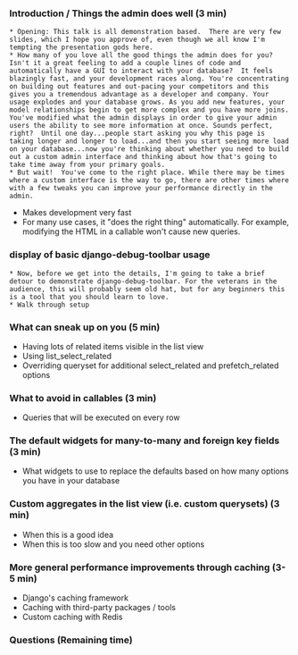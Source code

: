 ### Introduction / Things the admin does well (3 min)

	* Opening: This talk is all demonstration based.  There are very few slides, which I hope you approve of, even though we all know I'm tempting the presentation gods here.
	* How many of you love all the good things the admin does for you? Isn't it a great feeling to add a couple lines of code and automatically have a GUI to interact with your database?  It feels blazingly fast, and your development races along. You're concentrating on building out features and out-pacing your competitors and this gives you a tremendous advantage as a developer and company. Your usage explodes and your database grows. As you add new features, your model relationships begin to get more complex and you have more joins. You've modified what the admin displays in order to give your admin users the ability to see more information at once. Sounds perfect, right?  Until one day...people start asking you why this page is taking longer and longer to load...and then you start seeing more load on your database...now you're thinking about whether you need to build out a custom admin interface and thinking about how that's going to take time away from your primary goals.
	* But wait!  You've come to the right place. While there may be times where a custom interface is the way to go, there are other times where with a few tweaks you can improve your performance directly in the admin.
	

* Makes development very fast
* For many use cases, it "does the right thing" automatically.  For example, modifying the HTML in a callable won't cause new queries.

### display of basic django-debug-toolbar usage

	* Now, before we get into the details, I'm going to take a brief detour to demonstrate django-debug-toolbar. For the veterans in the audience, this will probably seem old hat, but for any beginners this is a tool that you should learn to love.
	* Walk through setup 


### What can sneak up on you (5 min)

* Having lots of related items visible in the list view
* Using list_select_related
* Overriding queryset for additional select_related and prefetch_related options

### What to avoid in callables (3 min)

* Queries that will be executed on every row

### The default widgets for many-to-many and foreign key fields (3 min)

* What widgets to use to replace the defaults based on how many options you have in your database

### Custom aggregates in the list view (i.e. custom querysets) (3 min)

* When this is a good idea
* When this is too slow and you need other options

### More general performance improvements through caching (3-5 min)

* Django's caching framework
* Caching with third-party packages / tools
* Custom caching with Redis

### Questions (Remaining time)